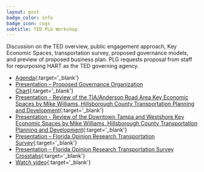 ```yaml
---
layout: post
badge_color: info
badge_icon: cogs
subtitle: TED PLG Workshop
---
```


Discussion on the TED overview, public engagement approach, Key Economic Spaces, transportation survey, proposed governance models, and preview of proposed business plan. PLG requests proposal from staff for repurposing HART as the TED governing agency.

* [Agenda](http://www.hillsboroughcounty.org/DocumentCenter/View/11999){:target='_blank'}
* [Presentation – Proposed Governance Organization Chart](http://www.hillsboroughcounty.org/DocumentCenter/View/12109){:target='_blank'}
* [Presentation - Review of the TIA/Anderson Road Area Key Economic Spaces by Mike Williams, Hillsborough County Transportation Planning and Development](http://www.hillsboroughcounty.org/DocumentCenter/View/12110){:target='_blank'}
* [Presentation - Review of the Downtown Tampa and Westshore Key Economic Spaces by Mike Williams, Hillsborough County Transportation Planning and Development](http://www.hillsboroughcounty.org/DocumentCenter/View/12116){:target='_blank'}
* [Presentation – Florida Opinion Research Transportation Survey](http://www.hillsboroughcounty.org/DocumentCenter/View/12113){:target='_blank'}
* [Presentation – Florida Opinion Research Transportation Survey Crosstabs](http://www.hillsboroughcounty.org/DocumentCenter/View/12115){:target='_blank'}
* [Watch video](http://65.49.32.144/Hillsborough/b99ea0ad-447f-4abb-a772-6bf936d4a7de/Trans_Econ_Dev_WS_5_28_2014/presentation_file/mgpresenter.html){:target='_blank'}
